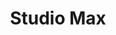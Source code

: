 ---
title: Studio Max
price: 99
license: This license states that you are allowed to use these icons for your own personal and professional purposes, but you cannot sell or give them away to others in their original or altered form. It is important to read the entire license agreement for further details.
highlights:
  - "22 Pages "
  - "60+ Sections"
  - "80+ Components"
preview: "https://lexingtonthemes.com/viewports/studiomax"
checkout: "https://lexingtonthemes.lemonsqueezy.com/checkout/buy/5ec41ae8-e3c0-4400-aab3-7f5f6848d1f5"
description: A dark-themed website design template with colorful, gradient header sections, suitable for web development or design services. Comes with a sleek and contemporary layout with sections for project showcases, service descriptions, and educational blog, ideal for professionals or agencies in the creative industry.
image:
  url: "https://cdn.dribbble.com/userupload/16350215/file/original-08e7fcebd67b16d393893e15c859bf62.png?resize=1024x632"
  alt: "Put your alt text."
---